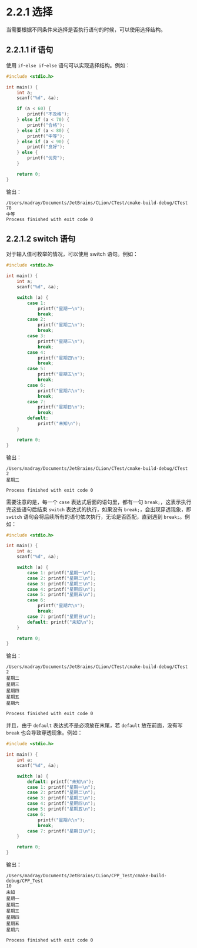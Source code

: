 # 2.2.1 选择

当需要根据不同条件来选择是否执行语句的时候，可以使用选择结构。

## 2.2.1.1 if 语句

使用 `if`-`else if`-`else` 语句可以实现选择结构。例如：

```c
#include <stdio.h>

int main() {
    int a;
    scanf("%d", &a);

    if (a < 60) {
        printf("不及格");
    } else if (a < 70) {
        printf("合格");
    } else if (a < 80) {
        printf("中等");
    } else if (a < 90) {
        printf("良好");
    } else {
        printf("优秀");
    }

    return 0;
}
```

输出：

```
/Users/madray/Documents/JetBrains/CLion/CTest/cmake-build-debug/CTest
78
中等
Process finished with exit code 0
```

## 2.2.1.2 switch 语句

对于输入值可枚举的情况，可以使用 switch 语句。例如：

```c
#include <stdio.h>

int main() {
    int a;
    scanf("%d", &a);

    switch (a) {
        case 1:
            printf("星期一\n");
            break;
        case 2:
            printf("星期二\n");
            break;
        case 3:
            printf("星期三\n");
            break;
        case 4:
            printf("星期四\n");
            break;
        case 5:
            printf("星期五\n");
            break;
        case 6:
            printf("星期六\n");
            break;
        case 7:
            printf("星期日\n");
            break;
        default:
            printf("未知\n");
    }

    return 0;
}
```

输出：

```
/Users/madray/Documents/JetBrains/CLion/CTest/cmake-build-debug/CTest
2
星期二

Process finished with exit code 0
```

需要注意的是，每一个 `case` 表达式后面的语句里，都有一句 `break;`，这表示执行完这些语句后结束 `switch` 表达式的执行，如果没有 `break;`，会出现穿透现象，即 `switch` 语句会将后续所有的语句依次执行，无论是否匹配，直到遇到 `break;`。例如：

```c
#include <stdio.h>

int main() {
    int a;
    scanf("%d", &a);

    switch (a) {
        case 1: printf("星期一\n");
        case 2: printf("星期二\n");
        case 3: printf("星期三\n");
        case 4: printf("星期四\n");
        case 5: printf("星期五\n");
        case 6:
            printf("星期六\n");
            break;
        case 7: printf("星期日\n");
        default: printf("未知\n");
    }

    return 0;
}
```

输出：

```
/Users/madray/Documents/JetBrains/CLion/CTest/cmake-build-debug/CTest
2
星期二
星期三
星期四
星期五
星期六

Process finished with exit code 0
```

并且，由于 `default` 表达式不是必须放在末尾，若 `default` 放在前面，没有写 `break` 也会导致穿透现象。例如：

```c
#include <stdio.h>

int main() {
    int a;
    scanf("%d", &a);

    switch (a) {
        default: printf("未知\n");
        case 1: printf("星期一\n");
        case 2: printf("星期二\n");
        case 3: printf("星期三\n");
        case 4: printf("星期四\n");
        case 5: printf("星期五\n");
        case 6:
            printf("星期六\n");
            break;
        case 7: printf("星期日\n");
    }

    return 0;
}
```

输出：

```
/Users/madray/Documents/JetBrains/CLion/CPP_Test/cmake-build-debug/CPP_Test
10
未知
星期一
星期二
星期三
星期四
星期五
星期六

Process finished with exit code 0
```